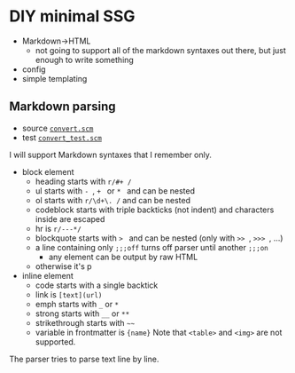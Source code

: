 # DIY minimal SSG

- Markdown->HTML
  - not going to support all of the markdown syntaxes out there, but just
    enough to write something
- config
- simple templating

## Markdown parsing
- source [`convert.scm`](./lib/convert.scm)
- test [`convert_test.scm`](./lib/convert_test.scm)

I will support Markdown syntaxes that I remember only.
- block element
  - heading starts with `r/#+ /`
  - ul starts with `- `, `+ ` or `* ` and can be nested
  - ol starts with `r/\d+\. /` and can be nested
  - codeblock starts with triple backticks (not indent) and characters inside are escaped
  - hr is `r/---*/`
  - blockquote starts with `> ` and can be nested (only with `>> `, `>>> `, ...)
  - a line containing only `;;;off` turns off parser until another `;;;on`
    - any element can be output by raw HTML
  - otherwise it's p
- inline element
  - code starts with a single backtick
  - link is `[text](url)`
  - emph starts with `_` or `*`
  - strong starts with `__` or `**`
  - strikethrough starts with `~~`
  - variable in frontmatter is `{name}`
Note that `<table>` and `<img>` are not supported.

The parser tries to parse text line by line.
